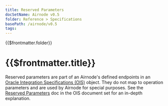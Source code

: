```yaml
---
title: Reserved Parameters
docSetName: Airnode v0.5
folder: Reference > Specifications
basePath: /airnode/v0.5
tags:
---
```


<TitleSpan>{{$frontmatter.folder}}</TitleSpan>

# {{$frontmatter.title}}

<VersionWarning/>

<!--TocHeader /> <TOC class="table-of-contents" :include-level="[2,4]" /-->

Reserved parameters are part of an Airnode's defined endpoints in an
[Oracle Integration Specifications (OIS)](/ois/v1.0/) object. They do not map to
operation parameters and are used by Airnode for special purposes. See the
[Reserved Parameters](/ois/v1.0/reserved-parameters.md) doc in the OIS document
set for an in-depth explanation.
